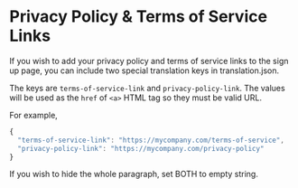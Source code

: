 # Privacy Policy & Terms of Service Links

If you wish to add your privacy policy and terms of service links to the sign up page, you can include two special translation keys in translation.json.

The keys are `terms-of-service-link` and `privacy-policy-link`. The values will be used as the `href` of `<a>` HTML tag so they must be valid URL.

For example,

```javascript
{
  "terms-of-service-link": "https://mycompany.com/terms-of-service",
  "privacy-policy-link": "https://mycompany.com/privacy-policy"
}
```

If you wish to hide the whole paragraph, set BOTH to empty string.

